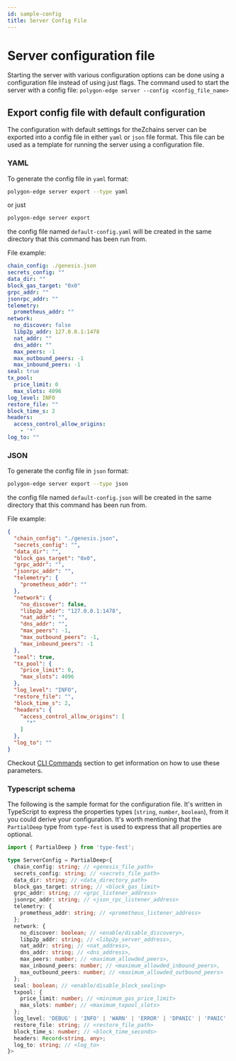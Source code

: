```yaml
---
id: sample-config
title: Server Config File
---
```


# Server configuration file

Starting the server with various configuration options can be done using a configuration file instead of using just flags. The command used to start the server with a config file: `polygon-edge server --config <config_file_name>`

## Export config file with default configuration

The configuration with default settings for theZchains server can be exported into a config file in either `yaml` or `json` file format. This file can be used as a template for running the server using a configuration file.

### YAML

To generate the config file in `yaml` format:

```bash
polygon-edge server export --type yaml
```

or just

```bash
polygon-edge server export
```

the config file named `default-config.yaml` will be created in the same directory that this command has been run from.

File example:

```yaml
chain_config: ./genesis.json
secrets_config: ""
data_dir: ""
block_gas_target: "0x0"
grpc_addr: ""
jsonrpc_addr: ""
telemetry:
  prometheus_addr: ""
network:
  no_discover: false
  libp2p_addr: 127.0.0.1:1478
  nat_addr: ""
  dns_addr: ""
  max_peers: -1
  max_outbound_peers: -1
  max_inbound_peers: -1
seal: true
tx_pool:
  price_limit: 0
  max_slots: 4096
log_level: INFO
restore_file: ""
block_time_s: 2
headers:
  access_control_allow_origins:
    - '*'
log_to: ""
```

### JSON

To generate the config file in `json` format:

```bash
polygon-edge server export --type json
```

the config file named `default-config.json` will be created in the same directory that this command has been run from.

File example:

```json
{
  "chain_config": "./genesis.json",
  "secrets_config": "",
  "data_dir": "",
  "block_gas_target": "0x0",
  "grpc_addr": "",
  "jsonrpc_addr": "",
  "telemetry": {
    "prometheus_addr": ""
  },
  "network": {
    "no_discover": false,
    "libp2p_addr": "127.0.0.1:1478",
    "nat_addr": "",
    "dns_addr": "",
    "max_peers": -1,
    "max_outbound_peers": -1,
    "max_inbound_peers": -1
  },
  "seal": true,
  "tx_pool": {
    "price_limit": 0,
    "max_slots": 4096
  },
  "log_level": "INFO",
  "restore_file": "",
  "block_time_s": 2,
  "headers": {
    "access_control_allow_origins": [
      "*"
    ]
  },
  "log_to": ""
}
```

Checkout [CLI Commands](../docs/get-started/cli-commands/) section to get information on how to use these parameters.

### Typescript schema

The following is the sample format for the configuration file. It's written in TypeScript to express the properties types (`string`, `number`, `boolean`), from it you could derive your configuration. It's worth mentioning that the `PartialDeep` type from `type-fest` is used to express that all properties are optional.

```typescript
import { PartialDeep } from 'type-fest';

type ServerConfig = PartialDeep<{
  chain_config: string; // <genesis_file_path>
  secrets_config: string; // <secrets_file_path>
  data_dir: string; // <data_directory_path>
  block_gas_target: string; // <block_gas_limit>
  grpc_addr: string; // <grpc_listener_address>
  jsonrpc_addr: string; // <json_rpc_listener_address>
  telemetry: {
    prometheus_addr: string; // <prometheus_listener_address>
  };
  network: {
    no_discover: boolean; // <enable/disable_discovery>,
    libp2p_addr: string; // <libp2p_server_address>,
    nat_addr: string; // <nat_address>,
    dns_addr: string; // <dns_address>,
    max_peers: number; // <maximum_allowded_peers>,
    max_inbound_peers: number; // <maximum_allowded_inbound_peers>,
    max_outbound_peers: number; // <maximum_allowded_outbound_peers>
  };
  seal: boolean; // <enable/disable_block_sealing>
  txpool: {
    price_limit: number; // <minimum_gas_price_limit>
    max_slots: number; // <maximum_txpool_slots>
  };
  log_level: 'DEBUG' | 'INFO' | 'WARN' | 'ERROR' | 'DPANIC' | 'PANIC' | 'FATAL'; // <log_level>
  restore_file: string; // <restore_file_path>
  block_time_s: number; // <block_time_seconds>
  headers: Record<string, any>;
  log_to: string; // <log_to>
}>
```

